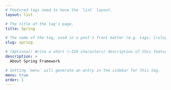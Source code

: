 ```yaml
---
# Featured tags need to have the `list` layout.
layout: list

# The title of the tag's page.
title: Spring

# The name of the tag, used in a post's front matter (e.g. tags: [<slug>]).
slug: spring

# (Optional) Write a short (~150 characters) description of this featured tag.
description: >
  About Spring Framework

# Setting `menu` will generate an entry in the sidebar for this tag.
menu: true
order: 1
---
```

